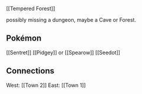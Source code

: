 [[Tempered Forest]]

possibly missing a dungeon, maybe a Cave or Forest.


Pokémon
---
[[Sentret]]
[[Pidgey]] or [[Spearow]]
[[Seedot]]


Connections
---
West: [[Town 2]]
East: [[Town 1]]